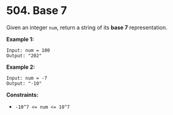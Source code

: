# 504. Base 7

Given an integer `num`, return a string of its **base 7** representation.

**Example 1:**

    Input: num = 100
    Output: "202"

**Example 2:**

    Input: num = -7
    Output: "-10"

**Constraints:**

- `-10^7 <= num <= 10^7`
